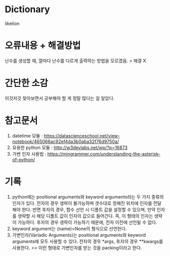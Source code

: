 # Dictionary
likelion
# 오류내용 + 해결방법
난수를 생성할 때, 열마다 난수를 다르게 출력하는 방법을 모르겠음. > 해결 X
# 간단한 소감
이것저것 찾아보면서 공부해야 할 게 정말 많다는 걸 알았다.
# 참고문서
1. datetime 모듈 : https://datascienceschool.net/view-notebook/465066ac92ef4da3b0aba32f76d9750a/
2. 유용한 python 모듈 : http://w3devlabs.net/wp/?p=16873
3. 가변 인자 사용법 : https://mingrammer.com/understanding-the-asterisk-of-python/
# 기록
1. python에는 positional arguments와 keyword arguments라는 두 가지 종류의 인자가 있다. 전자의 경우 생략이 불가능하며 갯수대로 정해진 위치에 인자를 전달해야 한다. 반면 후자의 경우, 함수 선언 시 디폴트 값을 설정할 수 있으며, 만약 인자를 생략할 시 해당 디폴트 값이 인자의 값으로 들어간다. 즉, 이 형태의 인자는 생략이 가능하다. 후자의 경우 생략이 가능하기 때문에, 전자 이전에 선언될 수 없다.
2. keyword argument는 (name)=None의 형식으로 선언한다.
3. 가변인자(Variadic Arguments)는 positional arguments와 keyword arguments에 모두 사용할 수 있다. 전자의 경우 *args, 후자의 경우 **kwargs를 사용한다. >> 이런 형태로 가변인자를 받는 것을 packing이라고 한다.
